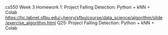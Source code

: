 cs550 Week 3 Homework 1: Project Falling Detection: Python + kNN + Colab
https://hc.labnet.sfbu.edu/~henry/sfbu/course/data_science/algorithm/slide/exercise_algorithm.html
Q25: Project Falling Detection: Python + kNN + Colab
